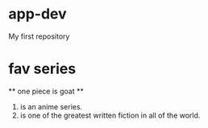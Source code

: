# app-dev
My first repository
# fav series
** one piece is goat **
1. is an anime series.
2. is one of the greatest written fiction in all of the world.
